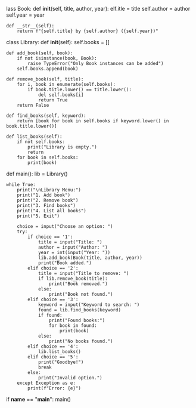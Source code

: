 lass Book:
    def __init__(self, title, author, year):
        elf.itle = title
        self.author = author
        self.year = year
    
    def __str__(self):
        return f"{self.title} by {self.author} ({self.year})"

class Library:
    def __init__(self):
        self.books = []
    
    def add_book(self, book):
        if not isinstance(book, Book):
            raise TypeError("Only Book instances can be added")
        self.books.append(book)
    
    def remove_book(self, title):
        for i, book in enumerate(self.books):
            if book.title.lower() == title.lower():
                del self.books[i]
                return True
        return False
    
    def find_books(self, keyword):
        return [book for book in self.books if keyword.lower() in book.title.lower()]
    
    def list_books(self):
        if not self.books:
            print("Library is empty.")
            return
        for book in self.books:
            print(book)

def main():
    lib = Library()
    
    while True:
        print("\nLibrary Menu:")
        print("1. Add book")
        print("2. Remove book")
        print("3. Find books")
        print("4. List all books")
        print("5. Exit")
        
        choice = input("Choose an option: ")
        try:
            if choice == '1':
                title = input("Title: ")
                author = input("Author: ")
                year = int(input("Year: "))
                lib.add_book(Book(title, author, year))
                print("Book added.")
            elif choice == '2':
                title = input("Title to remove: ")
                if lib.remove_book(title):
                    print("Book removed.")
                else:
                    print("Book not found.")
            elif choice == '3':
                keyword = input("Keyword to search: ")
                found = lib.find_books(keyword)
                if found:
                    print("Found books:")
                    for book in found:
                        print(book)
                else:
                    print("No books found.")
            elif choice == '4':
                lib.list_books()
            elif choice == '5':
                print("Goodbye!")
                break
            else:
                print("Invalid option.")
        except Exception as e:
            print(f"Error: {e}")

if __name__ == "__main__":
    main()
